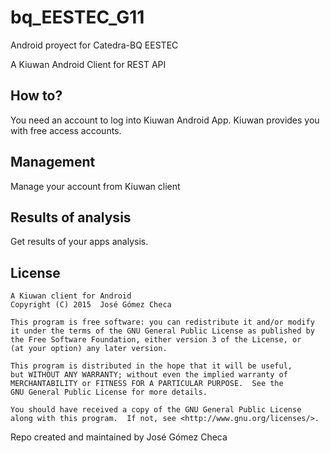 # bq_EESTEC_G11
Android proyect for Catedra-BQ EESTEC

A Kiuwan Android Client for REST API

## How to?

You need an account to log into Kiuwan Android App. Kiuwan provides you with free access accounts.


## Management

Manage your account from Kiuwan client

## Results of analysis

Get results of your apps analysis.


## License


    A Kiuwan client for Android
    Copyright (C) 2015  José Gómez Checa

    This program is free software: you can redistribute it and/or modify
    it under the terms of the GNU General Public License as published by
    the Free Software Foundation, either version 3 of the License, or
    (at your option) any later version.

    This program is distributed in the hope that it will be useful,
    but WITHOUT ANY WARRANTY; without even the implied warranty of
    MERCHANTABILITY or FITNESS FOR A PARTICULAR PURPOSE.  See the
    GNU General Public License for more details.

    You should have received a copy of the GNU General Public License
    along with this program.  If not, see <http://www.gnu.org/licenses/>.

Repo created and maintained by José Gómez Checa
